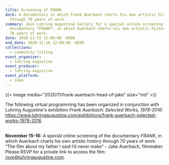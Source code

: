 ```yaml
---
title: Screening of FRANK
deck: A documentary in which Frank Auerbach charts his own artistic history
  through 70 years of work.
summary: Join Luhring Augustine Gallery for a special online screening of the
  documentary *FRANK*, in which Auerbach charts his own artistic history through
  70 years of work.
date: 2020-11-15 12:00:00 -0500
end_date: 2020-11-16 12:00:00 -0500
collections:
  - community-listing
event_organizer:
  - luhring-augustine
event_producer:
  - luhring-augustine
event_platform:
  - zoom
---
```

{{< image media="2020/11/frank-auerbach-head-of-jake" size="md" >}}

The following virtual programming has been organized in conjunction with Luhring Augustine's exhibition *Frank Auerbach: Selected Works, 1978-2016:* <https://www.luhringaugustine.com/exhibitions/frank-auerbach-selected-works-1978-2016>

\
**November 15-16:** A special online screening of the documentary *FRANK*, in which Auerbach charts his own artistic history through 70 years of work. “The film about my father I said I’d never make” - Jake Auerbach, filmmaker. Please RSVP for a private link to access the film: [rsvp@luhringaugustine.com](mailto:rsvp@luhringaugustine.com).